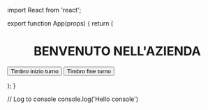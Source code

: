 import React from 'react';

export function App(props) {
  return (
    <div className='App'>
      <h1><center>BENVENUTO NELL'AZIENDA</center></h1>
      <button className="b1">Timbro inizio turno</button>
      <button className="b2">Timbro fine turno</button>
    </div> 

  );
}

// Log to console
console.log('Hello console')